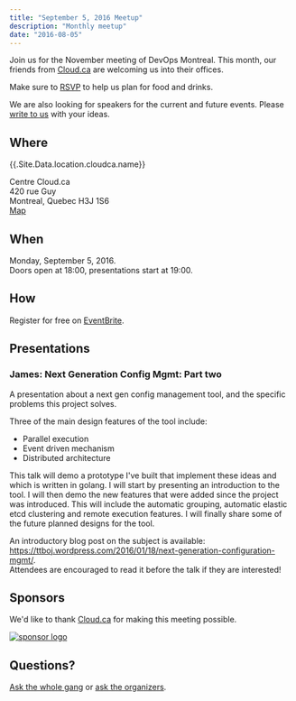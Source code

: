 ```yaml
---
title: "September 5, 2016 Meetup"
description: "Monthly meetup"
date: "2016-08-05"
---
```


Join us for the November meeting of DevOps Montreal. This month, our friends
from [Cloud.ca](https://cloud.ca/) are welcoming us into their offices.

Make sure to [RSVP](https://devopsmtl.eventbrite.ca) to help us plan for food
and drinks.

We are also looking for speakers for the current and future events. Please
[write to us](mailto:devops-montreal-admin@googlegroups.com) with your ideas.

## Where
{{.Site.Data.location.cloudca.name}}

Centre Cloud.ca  
420 rue Guy  
Montreal, Quebec H3J 1S6  
[Map](https://www.google.ca/maps/dir/''/centre+cloud.ca/@45.4897593,-73.5713236,15.87z/data=!4m8!4m7!1m0!1m5!1m1!1s0x4cc91a638a6b442b:0xe315ad11de05f102!2m2!1d-73.5665928!2d45.4896113)

## When
Monday, September 5, 2016.  
Doors open at 18:00, presentations start at 19:00.

## How
Register for free on [EventBrite](https://devopsmtl.eventbrite.ca).

## Presentations

### James: Next Generation Config Mgmt: Part two
A presentation about a next gen config management tool, and the
specific problems this project solves.

Three of the main design features of the tool include:

* Parallel execution
* Event driven mechanism
* Distributed architecture

This talk will demo a prototype I've built that implement these ideas
and which is written in golang.
I will start by presenting an introduction to the tool.
I will then demo the new features that were added since the project
was introduced. This will include the automatic grouping, automatic
elastic etcd clustering and remote execution features.
I will finally share some of the future planned designs for the tool.

An introductory blog post on the subject is available:
https://ttboj.wordpress.com/2016/01/18/next-generation-configuration-mgmt/.  
Attendees are encouraged to read it before the talk if they are
interested!

## Sponsors
We'd like to thank [Cloud.ca](https://cloud.ca/) for making this meeting possible.

[![sponsor logo](https://pbs.twimg.com/profile_images/571385254829510656/26ZG_Xi0_200x200.jpeg)](https://cloud.ca/)

## Questions?
[Ask the whole gang](https://groups.google.com/forum/#!forum/devops-montreal) or
[ask the organizers](mailto:devops-montreal-admin@googlegroups.com).
